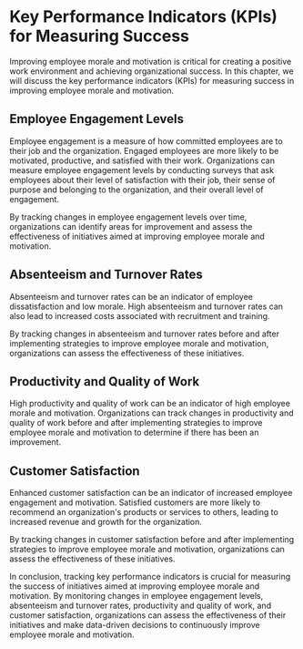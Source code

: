 # Key Performance Indicators (KPIs) for Measuring Success

Improving employee morale and motivation is critical for creating a positive work environment and achieving organizational success. In this chapter, we will discuss the key performance indicators (KPIs) for measuring success in improving employee morale and motivation.

Employee Engagement Levels
--------------------------

Employee engagement is a measure of how committed employees are to their job and the organization. Engaged employees are more likely to be motivated, productive, and satisfied with their work. Organizations can measure employee engagement levels by conducting surveys that ask employees about their level of satisfaction with their job, their sense of purpose and belonging to the organization, and their overall level of engagement.

By tracking changes in employee engagement levels over time, organizations can identify areas for improvement and assess the effectiveness of initiatives aimed at improving employee morale and motivation.

Absenteeism and Turnover Rates
------------------------------

Absenteeism and turnover rates can be an indicator of employee dissatisfaction and low morale. High absenteeism and turnover rates can also lead to increased costs associated with recruitment and training.

By tracking changes in absenteeism and turnover rates before and after implementing strategies to improve employee morale and motivation, organizations can assess the effectiveness of these initiatives.

Productivity and Quality of Work
--------------------------------

High productivity and quality of work can be an indicator of high employee morale and motivation. Organizations can track changes in productivity and quality of work before and after implementing strategies to improve employee morale and motivation to determine if there has been an improvement.

Customer Satisfaction
---------------------

Enhanced customer satisfaction can be an indicator of increased employee engagement and motivation. Satisfied customers are more likely to recommend an organization's products or services to others, leading to increased revenue and growth for the organization.

By tracking changes in customer satisfaction before and after implementing strategies to improve employee morale and motivation, organizations can assess the effectiveness of these initiatives.

In conclusion, tracking key performance indicators is crucial for measuring the success of initiatives aimed at improving employee morale and motivation. By monitoring changes in employee engagement levels, absenteeism and turnover rates, productivity and quality of work, and customer satisfaction, organizations can assess the effectiveness of their initiatives and make data-driven decisions to continuously improve employee morale and motivation.
